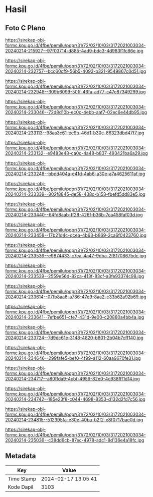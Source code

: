 # Hasil

## Foto C Plano

https://sirekap-obj-formc.kpu.go.id/4fbe/pemilu/pdpr/31/72/02/10/03/3172021003034-20240214-215927--97f03714-d885-4ad9-bdc3-4d983f1fc86e.jpg

https://sirekap-obj-formc.kpu.go.id/4fbe/pemilu/pdpr/31/72/02/10/03/3172021003034-20240214-232757--bcc60cf9-56b5-4093-b321-9549867c0d51.jpg

https://sirekap-obj-formc.kpu.go.id/4fbe/pemilu/pdpr/31/72/02/10/03/3172021003034-20240214-232948--309b6099-50ff-46fa-ad77-c47e87349299.jpg

https://sirekap-obj-formc.kpu.go.id/4fbe/pemilu/pdpr/31/72/02/10/03/3172021003034-20240214-233046--72d8d10b-ec0c-4ebb-aaf7-02ec6e44db95.jpg

https://sirekap-obj-formc.kpu.go.id/4fbe/pemilu/pdpr/31/72/02/10/03/3172021003034-20240214-233113--98aa3c61-ee9b-46d1-b30c-86323dbd47f7.jpg

https://sirekap-obj-formc.kpu.go.id/4fbe/pemilu/pdpr/31/72/02/10/03/3172021003034-20240214-233132--e9483e48-ca0c-4a48-b837-493421ba6a29.jpg

https://sirekap-obj-formc.kpu.go.id/4fbe/pemilu/pdpr/31/72/02/10/03/3172021003034-20240214-233248--bbdd404a-e41d-4ab6-a30e-a7a4625611af.jpg

https://sirekap-obj-formc.kpu.go.id/4fbe/pemilu/pdpr/31/72/02/10/03/3172021003034-20240214-233339--802f8845-de58-438c-b153-fbefd5dd83e5.jpg

https://sirekap-obj-formc.kpu.go.id/4fbe/pemilu/pdpr/31/72/02/10/03/3172021003034-20240214-233440--64fd8aab-ff28-426f-b36b-7ca458faf03d.jpg

https://sirekap-obj-formc.kpu.go.id/4fbe/pemilu/pdpr/31/72/02/10/03/3172021003034-20240214-233458--17b21d4c-dcea-4b63-b869-2ca6f0423760.jpg

https://sirekap-obj-formc.kpu.go.id/4fbe/pemilu/pdpr/31/72/02/10/03/3172021003034-20240214-233536--e9874433-c7ea-4a47-9dba-2f8170867bdc.jpg

https://sirekap-obj-formc.kpu.go.id/4fbe/pemilu/pdpr/31/72/02/10/03/3172021003034-20240214-233539--2559e56d-82ca-413f-83cf-a3fe93374c98.jpg

https://sirekap-obj-formc.kpu.go.id/4fbe/pemilu/pdpr/31/72/02/10/03/3172021003034-20240214-233614--07fb8aa6-a786-47e9-8aa2-c33b62a92b69.jpg

https://sirekap-obj-formc.kpu.go.id/4fbe/pemilu/pdpr/31/72/02/10/03/3172021003034-20240214-233641--7efbe651-cfe7-431d-9e00-c20880a4bb4a.jpg

https://sirekap-obj-formc.kpu.go.id/4fbe/pemilu/pdpr/31/72/02/10/03/3172021003034-20240214-233724--7d9dc61e-3148-4820-b801-2b04b7cff140.jpg

https://sirekap-obj-formc.kpu.go.id/4fbe/pemilu/pdpr/31/72/02/10/03/3172021003034-20240214-234646--299fafe5-bef0-4f99-a112-60aa9670fe31.jpg

https://sirekap-obj-formc.kpu.go.id/4fbe/pemilu/pdpr/31/72/02/10/03/3172021003034-20240214-234717--a80ffda9-4cbf-4959-82e0-4c938fff1d14.jpg

https://sirekap-obj-formc.kpu.go.id/4fbe/pemilu/pdpr/31/72/02/10/03/3172021003034-20240214-234742--185e23f8-c044-4698-8353-d132d2fd7c56.jpg

https://sirekap-obj-formc.kpu.go.id/4fbe/pemilu/pdpr/31/72/02/10/03/3172021003034-20240214-234815--512395fa-e30e-40ba-b2f2-e8f0717bae0d.jpg

https://sirekap-obj-formc.kpu.go.id/4fbe/pemilu/pdpr/31/72/02/10/03/3172021003034-20240214-235036--c38dd6cb-87ec-4978-adc1-8d136e4a18fc.jpg


## Metadata

| Key        | Value               |
| ---------- | ------------------- |
| Time Stamp | 2024-02-17 13:05:41 |
| Kode Dapil | 3103                |



